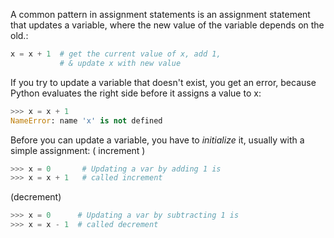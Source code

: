 A common pattern in assignment statements is an assignment statement that updates a variable, where the new value of the variable depends on the old.:
```python
x = x + 1  # get the current value of x, add 1,
           # & update x with new value
```

If you try to update a variable that doesn't exist, you get an error, because Python evaluates the right side before it assigns a value to x:
```python
>>> x = x + 1
NameError: name 'x' is not defined
```

 Before you can update a variable, you have to *initialize* it, usually with a simple assignment: ( increment )
 ```python
 >>> x = 0       # Updating a var by adding 1 is     
 >>> x = x + 1   # called increment
 ```

(decrement)
```python
>>> x = 0      # Updating a var by subtracting 1 is
>>> x = x - 1  # called decrement
```